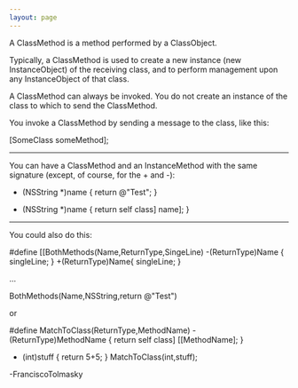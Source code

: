 ```yaml
---
layout: page
---
```




A ClassMethod is a method performed by a ClassObject.

Typically, a ClassMethod is used to create a new instance (new InstanceObject) of the receiving class, and to perform management upon any InstanceObject of that class.

A ClassMethod can always be invoked.  You do not create an instance of the class to which to send the ClassMethod.

You invoke a ClassMethod by sending a message to the class, like this:

    
[SomeClass someMethod];


----

You can have a ClassMethod and an InstanceMethod with the same signature (except, of course, for the + and -):

    
+ (NSString *)name {
     return @"Test";
}

- (NSString *)name {
     return self class] name];
}


----

You could also do this:

    

#define [[BothMethods(Name,ReturnType,SingeLine) -(ReturnType)Name { singleLine; } +(ReturnType)Name{ singleLine; }

...

BothMethods(Name,NSString,return @"Test")



or

    

#define MatchToClass(ReturnType,MethodName) -(ReturnType)MethodName { return self class] [[MethodName]; }

+ (int)stuff { return 5+5; }
MatchToClass(int,stuff);



-FranciscoTolmasky
